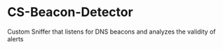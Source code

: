 # CS-Beacon-Detector
Custom Sniffer that listens for DNS beacons and analyzes the validity of alerts 
